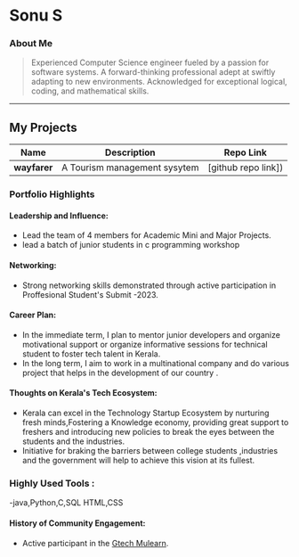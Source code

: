 # Sonu S

### About Me

> Experienced Computer Science engineer fueled by a passion for software systems. A forward-thinking professional adept at swiftly adapting to new environments. Acknowledged for exceptional logical, coding, and mathematical skills.

---

## My Projects

| Name                | Description                                                               |   Repo Link                                                      |
|---------------------|---------------------------------------------------------------------------|----------------------------------------------------------------------------------------------------------|
| **wayfarer**            | A Tourism management sysytem                                                    | [github repo link])   |
 

### Portfolio Highlights

#### Leadership and Influence:


- Lead the team of 4 members for Academic Mini and Major Projects.
- lead a batch of junior students in c programming workshop


#### Networking:

- Strong networking skills demonstrated through active participation in Proffesional Student's Submit -2023.



#### Career Plan:

- In the immediate term, I plan to mentor junior developers and organize motivational support or organize informative sessions for technical student to foster tech talent in Kerala.
- In the long term, I aim to work in a multinational company and do various project that helps in the development of our country  .

#### Thoughts on Kerala's Tech Ecosystem:

- Kerala can excel in the Technology Startup Ecosystem by nurturing fresh minds,Fostering a Knowledge economy, providing great support to freshers and introducing new policies to break the eyes between the students and the industries.
- Initiative for braking the barriers between college students ,industries and the government will help to achieve this vision at its fullest. 


### Highly Used Tools :
-java,Python,C,SQL HTML,CSS

#### History of Community Engagement:

- Active participant in the [Gtech Mulearn](https://discord.gg/tech-community).